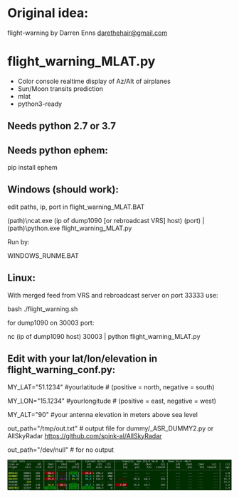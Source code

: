 # Original idea: 
flight-warning by Darren Enns <darethehair@gmail.com>

# flight_warning_MLAT.py

- Color console realtime display of Az/Alt of airplanes
- Sun/Moon transits prediction
- mlat
- python3-ready

## Needs python 2.7 or 3.7

## Needs python ephem:

pip install ephem

## Windows (should work):

edit paths, ip, port in flight_warning_MLAT.BAT

(path)\ncat.exe (ip of dump1090 [or rebroadcast VRS] host) (port) | (path)\python.exe flight_warning_MLAT.py

Run by:

WINDOWS_RUNME.BAT


## Linux:

With merged feed from VRS and rebroadcast server on port 33333 use:

bash ./flight_warning.sh

for dump1090 on 30003 port:

nc (ip of dump1090 host) 30003 | python flight_warning_MLAT.py

## Edit with your lat/lon/elevation in flight_warning_conf.py:

MY_LAT="51.1234" #yourlatitude # (positive = north, negative = south) 

MY_LON="15.1234" #yourlongitude # (positive = east, negative = west) 

MY_ALT="90" #your antenna elevation in meters above sea level

out_path="/tmp/out.txt" # output file for dummy/_ASR_DUMMY2.py or AllSkyRadar https://github.com/spink-al/AllSkyRadar

out_path="/dev/null" # for no output

![alt text](https://github.com/spink-al/flight-warning/blob/master/Capture.JPG)


